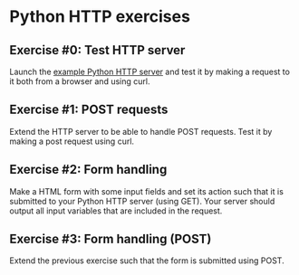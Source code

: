 # Python HTTP exercises

## Exercise #0: Test HTTP server

Launch the [example Python HTTP server](../) and test it by making a request to it both from a browser and using curl.


## Exercise #1: POST requests

Extend the HTTP server to be able to handle POST requests.
Test it by making a post request using curl.


## Exercise #2: Form handling

Make a HTML form with some input fields and set its action such that it is submitted to your Python HTTP server (using GET). Your server should output all input variables that are included in the request.


## Exercise #3: Form handling (POST)

Extend the previous exercise such that the form is submitted using POST.
